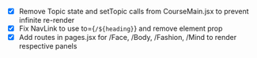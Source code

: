 - [x] Remove Topic state and setTopic calls from CourseMain.jsx to prevent infinite re-render
- [x] Fix NavLink to use to={`/${heading}`} and remove element prop
- [x] Add routes in pages.jsx for /Face, /Body, /Fashion, /Mind to render respective panels
